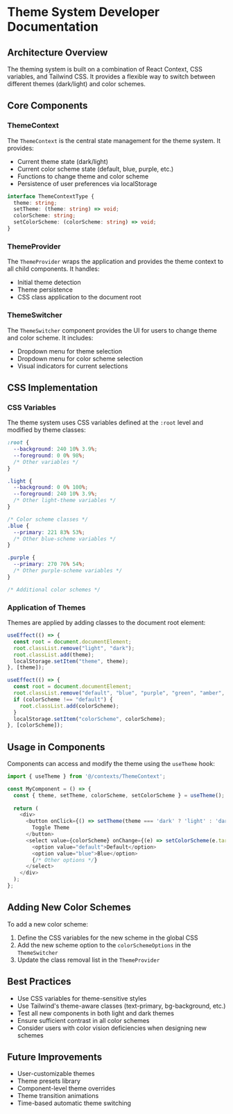 # Theme System Developer Documentation

## Architecture Overview

The theming system is built on a combination of React Context, CSS variables, and Tailwind CSS. It provides a flexible way to switch between different themes (dark/light) and color schemes.

## Core Components

### ThemeContext

The `ThemeContext` is the central state management for the theme system. It provides:

- Current theme state (dark/light)
- Current color scheme state (default, blue, purple, etc.)
- Functions to change theme and color scheme
- Persistence of user preferences via localStorage

```typescript
interface ThemeContextType {
  theme: string;
  setTheme: (theme: string) => void;
  colorScheme: string;
  setColorScheme: (colorScheme: string) => void;
}
```

### ThemeProvider

The `ThemeProvider` wraps the application and provides the theme context to all child components. It handles:

- Initial theme detection
- Theme persistence
- CSS class application to the document root

### ThemeSwitcher

The `ThemeSwitcher` component provides the UI for users to change theme and color scheme. It includes:

- Dropdown menu for theme selection
- Dropdown menu for color scheme selection
- Visual indicators for current selections

## CSS Implementation

### CSS Variables

The theme system uses CSS variables defined at the `:root` level and modified by theme classes:

```css
:root {
  --background: 240 10% 3.9%;
  --foreground: 0 0% 98%;
  /* Other variables */
}

.light {
  --background: 0 0% 100%;
  --foreground: 240 10% 3.9%;
  /* Other light-theme variables */
}

/* Color scheme classes */
.blue {
  --primary: 221 83% 53%;
  /* Other blue-scheme variables */
}

.purple {
  --primary: 270 76% 54%;
  /* Other purple-scheme variables */
}

/* Additional color schemes */
```

### Application of Themes

Themes are applied by adding classes to the document root element:

```typescript
useEffect(() => {
  const root = document.documentElement;
  root.classList.remove("light", "dark");
  root.classList.add(theme);
  localStorage.setItem("theme", theme);
}, [theme]);

useEffect(() => {
  const root = document.documentElement;
  root.classList.remove("default", "blue", "purple", "green", "amber", "red", "slate");
  if (colorScheme !== "default") {
    root.classList.add(colorScheme);
  }
  localStorage.setItem("colorScheme", colorScheme);
}, [colorScheme]);
```

## Usage in Components

Components can access and modify the theme using the `useTheme` hook:

```typescript
import { useTheme } from '@/contexts/ThemeContext';

const MyComponent = () => {
  const { theme, setTheme, colorScheme, setColorScheme } = useTheme();
  
  return (
    <div>
      <button onClick={() => setTheme(theme === 'dark' ? 'light' : 'dark')}>
        Toggle Theme
      </button>
      <select value={colorScheme} onChange={(e) => setColorScheme(e.target.value)}>
        <option value="default">Default</option>
        <option value="blue">Blue</option>
        {/* Other options */}
      </select>
    </div>
  );
};
```

## Adding New Color Schemes

To add a new color scheme:

1. Define the CSS variables for the new scheme in the global CSS
2. Add the new scheme option to the `colorSchemeOptions` in the `ThemeSwitcher`
3. Update the class removal list in the `ThemeProvider`

## Best Practices

- Use CSS variables for theme-sensitive styles
- Use Tailwind's theme-aware classes (text-primary, bg-background, etc.)
- Test all new components in both light and dark themes
- Ensure sufficient contrast in all color schemes
- Consider users with color vision deficiencies when designing new schemes

## Future Improvements

- User-customizable themes
- Theme presets library
- Component-level theme overrides
- Theme transition animations
- Time-based automatic theme switching
